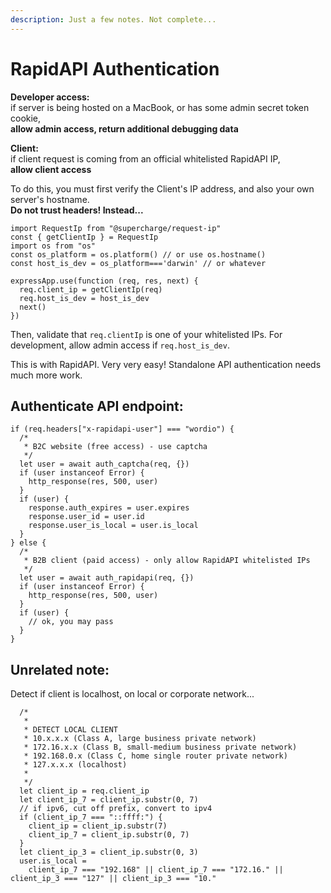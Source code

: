 ```yaml
---
description: Just a few notes. Not complete...
---
```


# RapidAPI Authentication

**Developer access:**  
if server is being hosted on a MacBook, or has some admin secret token cookie,  
**allow admin access, return additional debugging data**

**Client:**  
if client request is coming from an official whitelisted RapidAPI IP,  
**allow client access**

To do this, you must first verify the Client's IP address, and also your own server's hostname.   
**Do not trust headers! Instead...**

```text
import RequestIp from "@supercharge/request-ip"
const { getClientIp } = RequestIp
import os from "os"
const os_platform = os.platform() // or use os.hostname()
const host_is_dev = os_platform==='darwin' // or whatever

expressApp.use(function (req, res, next) {
  req.client_ip = getClientIp(req)
  req.host_is_dev = host_is_dev
  next()
})
```

Then, validate that `req.clientIp` is one of your whitelisted IPs. For development, allow admin access if `req.host_is_dev`. 

This is with RapidAPI. Very very easy! Standalone API authentication needs much more work.

## Authenticate API endpoint:

```text
if (req.headers["x-rapidapi-user"] === "wordio") {
  /*
   * B2C website (free access) - use captcha
   */
  let user = await auth_captcha(req, {})
  if (user instanceof Error) {
    http_response(res, 500, user)
  }
  if (user) {
    response.auth_expires = user.expires
    response.user_id = user.id
    response.user_is_local = user.is_local
  }
} else {
  /*
   * B2B client (paid access) - only allow RapidAPI whitelisted IPs
   */
  let user = await auth_rapidapi(req, {})
  if (user instanceof Error) {
    http_response(res, 500, user)
  }
  if (user) {
    // ok, you may pass
  }
}
```

## Unrelated note:

Detect if client is localhost, on local or corporate network...

```text
  /*
   *
   * DETECT LOCAL CLIENT
   * 10.x.x.x (Class A, large business private network)
   * 172.16.x.x (Class B, small-medium business private network)
   * 192.168.0.x (Class C, home single router private network)
   * 127.x.x.x (localhost)
   *
   */
  let client_ip = req.client_ip
  let client_ip_7 = client_ip.substr(0, 7)
  // if ipv6, cut off prefix, convert to ipv4
  if (client_ip_7 === "::ffff:") {
    client_ip = client_ip.substr(7)
    client_ip_7 = client_ip.substr(0, 7)
  }
  let client_ip_3 = client_ip.substr(0, 3)
  user.is_local =
    client_ip_7 === "192.168" || client_ip_7 === "172.16." || client_ip_3 === "127" || client_ip_3 === "10."
```




